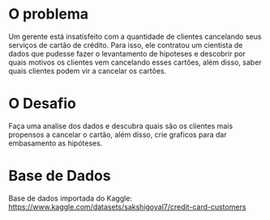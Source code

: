# O problema

Um gerente está insatisfeito com a quantidade de clientes cancelando seus serviços de cartão de crédito. Para isso, ele contratou um cientista de dados que pudesse fazer o levantamento de hipoteses e descobrir por quais motivos os clientes vem cancelando esses cartões, além disso, saber quais clientes podem vir a cancelar os cartões.

# O Desafio

Faça uma analise dos dados e descubra quais são os clientes mais propensos a cancelar o cartão, além disso, crie graficos para dar embasamento as hipóteses.

# Base de Dados

Base de dados importada do Kaggle: https://www.kaggle.com/datasets/sakshigoyal7/credit-card-customers
